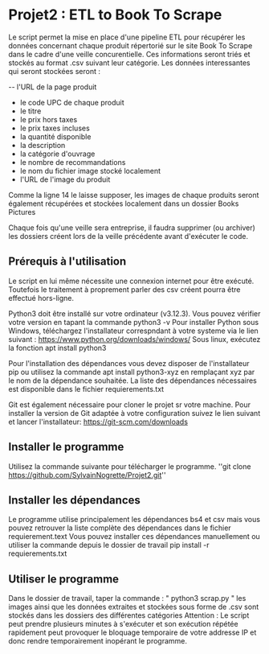 # Projet2 : ETL to Book To Scrape

Le script permet la  mise en place d'une pipeline ETL pour récupérer les données concernant chaque produit répertorié sur le site Book To Scrape dans le cadre d'une veille concurentielle. Ces informations seront triés et stockés au format .csv suivant leur catégorie. Les données interessantes qui seront stockées seront :

-- l'URL de la page produit
- le code UPC de chaque produit
- le titre
- le prix hors taxes
- le prix taxes incluses
- la quantité disponible
- la description
- la catégorie d'ouvrage
- le nombre de recommandations
- le nom du fichier image stocké localement
- l'URL de l'image du produit

Comme la ligne 14 le laisse supposer, les images de chaque produits seront également récupérées et stockées localement dans un dossier Books Pictures

Chaque fois qu'une veille sera entreprise, il faudra supprimer (ou archiver) les dossiers créent lors de la veille précédente avant d'exécuter le code.

## Prérequis à l'utilisation

Le script en lui même nécessite une connexion internet pour être exécuté. Toutefois le traitement à proprement parler des csv créent pourra être effectué hors-ligne.

Python3 doit être installé sur votre ordinateur (v3.12.3). Vous pouvez vérifier votre version en tapant la commande python3 -v
Pour installer Python sous Windows, téléchargez l'installateur correspndant à votre systeme via le lien suivant :
https://www.python.org/downloads/windows/
Sous linux, exécutez la fonction apt install python3

Pour l'installation des dépendances vous devez disposer de l'installateur pip ou utilisez la commande apt install python3-xyz en remplaçant xyz par le nom de la dépendance souhaitée.
La liste des dépendances nécessaires est disponible dans le fichier requierements.txt

Git est également nécessaire pour cloner le projet sr votre machine. Pour installer la version de Git adaptée à votre configuration suivez le lien suivant et lancer l'installateur:
https://git-scm.com/downloads

## Installer le programme

Utilisez la commande suivante pour télécharger le programme.
''git clone https://github.com/SylvainNogrette/Projet2.git''

## Installer les dépendances 

Le programme utilise principalement les dépendances bs4 et csv mais vous pouvez retrouver la liste complète des dépendances dans le fichier requierement.text
Vous pouvez installer ces dépendances manuellement ou utiliser la commande depuis le dossier de travail
pip install -r requierements.txt

## Utiliser le programme 

Dans le dossier de travail, taper la commande :
 " python3 scrap.py "
 les images ainsi que les données extraites et stockées sous forme de .csv sont stockés dans les dossiers des différentes catégories
 Attention : Le script peut prendre plusieurs minutes à s'exécuter et son exécution répétée rapidement peut provoquer le bloquage temporaire de votre addresse IP et donc rendre temporairement inopérant le programme. 